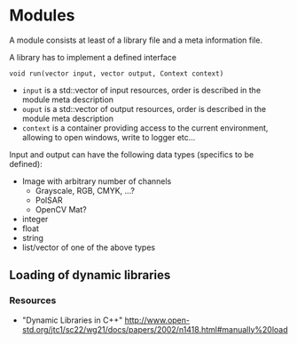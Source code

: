 Modules
=======

A module consists at least of a library file and a meta information file.

A library has to implement a defined interface

    void run(vector input, vector output, Context context)
    
- `input` is a std::vector of input resources, order is described in the module meta description
- `ouput` is a std::vector of output resources, order is described in the module meta description
- `context` is a container providing access to the current environment, allowing to open windows, write to logger etc...

Input and output can have the following data types (specifics to be defined):

- Image with arbitrary number of channels
  - Grayscale, RGB, CMYK, ...?
  - PolSAR
  - OpenCV Mat?
- integer
- float
- string
- list/vector of one of the above types


Loading of dynamic libraries
----------------------------


### Resources

- "Dynamic Libraries in C++" <http://www.open-std.org/jtc1/sc22/wg21/docs/papers/2002/n1418.html#manually%20load>